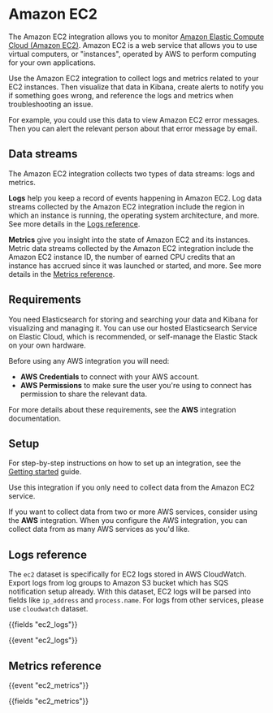 # Amazon EC2

The Amazon EC2 integration allows you to monitor [Amazon Elastic Compute Cloud (Amazon EC2)](https://aws.amazon.com/ec2/). Amazon EC2 is a web service that allows you to use virtual computers, or "instances", operated by AWS to perform computing for your own applications.

Use the Amazon EC2 integration to collect logs and metrics related to your EC2 instances. Then visualize that data in Kibana, create alerts to notify you if something goes wrong, and reference the logs and metrics when troubleshooting an issue.

For example, you could use this data to view Amazon EC2 error messages. Then you can alert the relevant person about that error message by email.

## Data streams

The Amazon EC2 integration collects two types of data streams: logs and metrics.

**Logs** help you keep a record of events happening in Amazon EC2.
Log data streams collected by the Amazon EC2 integration include the region in which an instance  is running, the operating system architecture, and more. See more details in the [Logs reference](#logs-reference).

**Metrics** give you insight into the state of Amazon EC2 and its instances.
Metric data streams collected by the Amazon EC2 integration include the Amazon EC2 instance ID, the number of earned CPU credits that an instance has accrued since it was launched or started, and more. See more details in the [Metrics reference](#metrics-reference).
## Requirements

You need Elasticsearch for storing and searching your data and Kibana for visualizing and managing it.
You can use our hosted Elasticsearch Service on Elastic Cloud, which is recommended, or self-manage the Elastic Stack on your own hardware.

Before using any AWS integration you will need:

 * **AWS Credentials** to connect with your AWS account.
 * **AWS Permissions** to make sure the user you're using to connect has permission to share the relevant data.

For more details about these requirements, see the **AWS** integration documentation.
## Setup
For step-by-step instructions on how to set up an integration, see the
[Getting started](https://www.elastic.co/guide/en/welcome-to-elastic/current/getting-started-observability.html) guide.

Use this integration if you only need to collect data from the Amazon EC2 service.

If you want to collect data from two or more AWS services, consider using the **AWS** integration.
When you configure the AWS integration, you can collect data from as many AWS services as you'd like.

## Logs reference

The `ec2` dataset is specifically for EC2 logs stored in AWS CloudWatch. Export logs
from log groups to Amazon S3 bucket which has SQS notification setup already.
With this dataset, EC2 logs will be parsed into fields like  `ip_address`
and `process.name`. For logs from other services, please use `cloudwatch` dataset.

{{fields "ec2_logs"}}

{{event "ec2_logs"}}

## Metrics reference

{{event "ec2_metrics"}}

{{fields "ec2_metrics"}}
